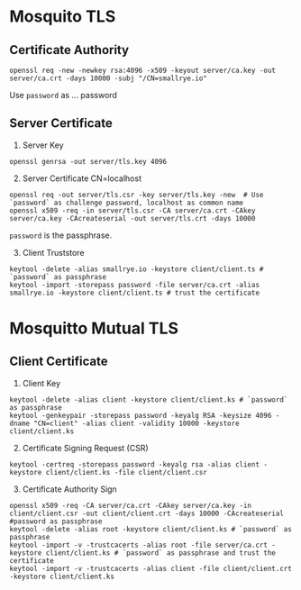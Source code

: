 # Mosquito TLS

## Certificate Authority

```
openssl req -new -newkey rsa:4096 -x509 -keyout server/ca.key -out server/ca.crt -days 10000 -subj "/CN=smallrye.io"
```

Use `password` as ... password

## Server Certificate

1. Server Key

```
openssl genrsa -out server/tls.key 4096
```

2. Server Certificate CN=localhost

```
openssl req -out server/tls.csr -key server/tls.key -new  # Use `password` as challenge password, localhost as common name
openssl x509 -req -in server/tls.csr -CA server/ca.crt -CAkey server/ca.key -CAcreateserial -out server/tls.crt -days 10000
```

`password` is the passphrase.

3. Client Truststore

```
keytool -delete -alias smallrye.io -keystore client/client.ts # `password` as passphrase
keytool -import -storepass password -file server/ca.crt -alias smallrye.io -keystore client/client.ts # trust the certificate
```

# Mosquitto Mutual TLS

## Client Certificate

1. Client Key

```
keytool -delete -alias client -keystore client/client.ks # `password` as passphrase
keytool -genkeypair -storepass password -keyalg RSA -keysize 4096 -dname "CN=client" -alias client -validity 10000 -keystore client/client.ks
```


2. Certificate Signing Request (CSR)

```
keytool -certreq -storepass password -keyalg rsa -alias client -keystore client/client.ks -file client/client.csr
```

3. Certificate Authority Sign

```
openssl x509 -req -CA server/ca.crt -CAkey server/ca.key -in client/client.csr -out client/client.crt -days 10000 -CAcreateserial #password as passphrase
keytool -delete -alias root -keystore client/client.ks # `password` as passphrase
keytool -import -v -trustcacerts -alias root -file server/ca.crt -keystore client/client.ks # `password` as passphrase and trust the certificate
keytool -import -v -trustcacerts -alias client -file client/client.crt -keystore client/client.ks
```
